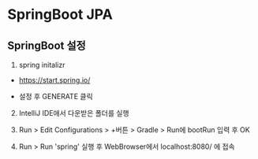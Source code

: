# SpringBoot JPA

## SpringBoot 설정

1. spring initalizr
- https://start.spring.io/

- 설정 후 GENERATE 클릭

2. IntelliJ IDE애서 다운받은 폴더를 실행

3. Run > Edit Configurations > +버튼 > Gradle > Run에 bootRun 입력 후 OK

3. Run > Run 'spring' 실행 후 WebBrowser에서 localhost:8080/ 에 접속
